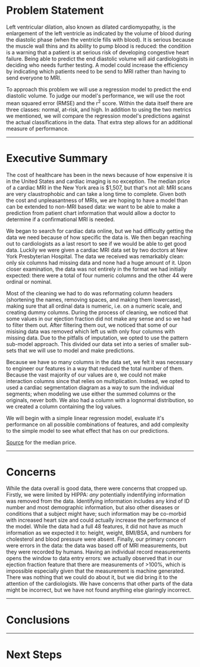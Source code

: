 # Problem Statement

Left ventricular dilation, also known as dilated cardiomyopathy, is the enlargement of the left ventricle as indicated by the volume of blood during the diastolic phase (when the ventricle fills with blood).  It is serious because the muscle wall thins and its ability to pump blood is reduced: the condition is a warning that a patient is at serious risk of developing congestive heart failure.  Being able to predict the end diastolic volume will aid cardiologists in deciding who needs further testing. A model could increase the efficiency by indicating which patients need to be send to MRI rather than having to send everyone to MRI.

To approach this problem we will use a regression model to predict the end diastolic volume.  To judge our model's performance, we will use the root mean squared error (RMSE) and the r<sup>2</sup> score.  Within the data itself there are three classes: normal, at-risk, and high.  In addition to using the two metrics we mentioned, we will compare the regression model's predictions against the actual classifications in the data.  That extra step allows for an additional measure of performance.

-------

# Executive Summary

The cost of healthcare has been in the news because of how expensive it is in the United States and cardiac imaging is no exception.  The median price of a cardiac MRI in the New York area is $1,507, but that's not all: MRI scans are very claustrophobic and can take a long time to complete.  Given both the cost and unpleasantness of MRIs, we are hoping to have a model than can be extended to non-MRI based data: we want to be able to make a prediction from patient chart information that would allow a doctor to determine if a confirmational MRI is needed.

We began to search for cardiac data online, but we had difficulty getting the data we need because of how specific the data is.  We then began reaching out to cardiologists as a last resort to see if we would be able to get good data.  Luckily we were given a cardiac MRI data set by two doctors at New York Presbyterian Hospital.  The data we received was remarkably clean: only six columns had missing data and none had a huge amount of it.  Upon closer examination, the data was not entirely in the format we had initially expected: there were a total of four numeric columns and the other 44 were ordinal or nominal.

Most of the cleaning we had to do was reformating column headers (shortening the names, removing spaces, and making them lowercase), making sure that all ordinal data is numeric, i.e. on a numeric scale, and creating dummy columns.  During the process of cleaning, we noticed that some values in our ejection fraction did not make any sense and so we had to filter them out.  After filtering them out, we noticed that some of our misising data was removed which left us with only four columns with missing data.  Due to the pitfalls of imputation, we opted to use the pattern sub-model approach.  This divided our data set into a series of smaller sub-sets that we will use to model and make predictions.

Because we have so many columns in the data set, we felt it was necessary to engineer our features in a way that reduced the total number of them.  Because the vast majority of our values are `0`, we could not make interaction columns since that relies on multiplication.  Instead, we opted to used a cardiac segmentation diagram as a way to sum the individual segments; when modeling we use either the summed columns or the originals, never both.  We also had a column with a lognormal distribution, so we created a column containing the log values.

We will begin with a simple linear regression model,  evaluate it's performance on all possible combinations of features, and add complexity to the simple model to see what effect that has on our predictions. 


[Source](https://www.newchoicehealth.com/places/new-york/new-york/mri/cardiac-mri]) for the median price.

-------

# Concerns

While the data overall is good data, there were concerns that cropped up.  Firstly, we were limited by HIPPA: _any_ potentially indentifying information was removed from the data.  Identifying information includes any kind of ID number and most demographic information, but also other diseases or conditions that a subject might have; such information may be co-morbid with increased heart size and could actually increase the performance of the model.  While the data had a full 48 features, it did not have as much information as we expected it to: height, weight, BMI/BSA, and numbers for cholesterol and blood pressure were absent.  Finally, our primary concern were errors in the data: the data was based off of MRI measurements, but they were recorded by humans.  Having an individual record measurements opens the window to data entry errors: we actually observed that in our ejection fraction feature that there are measurements of >100%, which is impossible especially given that the measurement is machine generated.  There was nothing that we could do about it, but we did bring it to the attention of the cardiologists.  We have concerns that other parts of the data might be incorrect, but we have not found anything else glaringly incorrect.

-------

# Conclusions

-------

# Next Steps